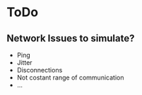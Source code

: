 # ToDo

## Network Issues to simulate?

- Ping
- Jitter
- Disconnections
- Not costant range of communication
- ...